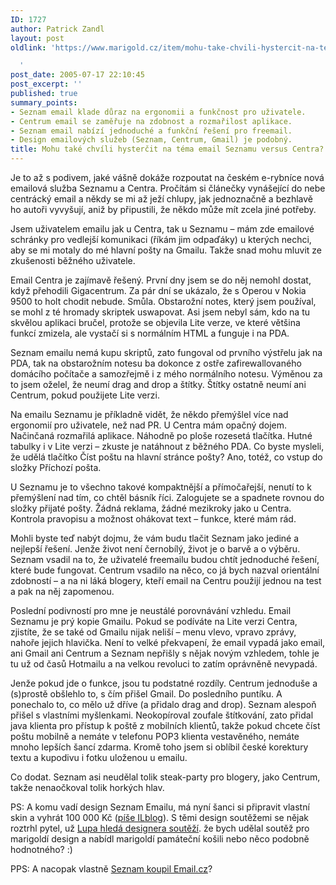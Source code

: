 ```yaml
---
ID: 1727
author: Patrick Zandl
layout: post
oldlink: 'https://www.marigold.cz/item/mohu-take-chvili-hystercit-na-tema-email-seznamu-versus-centra

  '
post_date: 2005-07-17 22:10:45
post_excerpt: ''
published: true
summary_points:
- Seznam email klade důraz na ergonomii a funkčnost pro uživatele.
- Centrum email se zaměřuje na zdobnost a rozmařilost aplikace.
- Seznam email nabízí jednoduché a funkční řešení pro freemail.
- Design emailových služeb (Seznam, Centrum, Gmail) je podobný.
title: Mohu také chvíli hysterčit na téma email Seznamu versus Centra?
---
```


<p>Je to až s podivem, jaké vášně dokáže rozpoutat na českém e-rybníce nová emailová služba Seznamu a Centra. Pročítám si článečky vynášející do nebe centrácký email a někdy se mi až ježí chlupy, jak jednoznačně a bezhlavě ho autoři vyvyšují, aniž by připustili, že někdo může mít zcela jiné potřeby. </p>

<p>Jsem uživatelem emailu jak u Centra, tak u Seznamu – mám zde emailové schránky pro vedlejší komunikaci (říkám jim odpaďáky) u kterých nechci, aby se mi motaly do mé hlavní pošty na Gmailu. Takže snad mohu mluvit ze zkušenosti běžného uživatele. </p>

<p>Email Centra je zajímavě řešený. První dny jsem se do něj nemohl dostat, když přehodili Gigacentrum. Za pár dní se ukázalo, že s Operou v Nokia 9500 to holt chodit nebude. Smůla. Obstarožní notes, který jsem používal, se mohl z té hromady skriptek uswapovat. Asi jsem nebyl sám, kdo na tu skvělou aplikaci bručel, protože se objevila Lite verze, ve které většina funkcí zmizela, ale vystačí si s normálním HTML a funguje i na PDA. </p>

<p>Seznam emailu nemá kupu skriptů, zato fungoval od prvního výstřelu jak na PDA, tak na obstarožním notesu ba dokonce z ostře zafirewallovaného domácího počítače a samozřejmě i z mého normálního notesu. Výměnou za to jsem oželel, že neumí drag and drop a štítky. Štítky ostatně neumí ani Centrum, pokud použijete Lite verzi. </p>

<p>Na emailu Seznamu je příkladně vidět, že někdo přemýšlel více nad ergonomií pro uživatele, než nad PR. U Centra mám opačný dojem. Načinčaná rozmařilá aplikace. Náhodně po ploše rozesetá tlačítka. Hutné tabulky i v Lite verzi – zkuste je natáhnout z běžného PDA. Co byste mysleli, že udělá tlačítko Číst poštu na hlavní stránce pošty? Ano, totéž, co vstup do složky Příchozí pošta. </p>

<p>U Seznamu je to všechno takové kompaktnější a přímočařejší, nenutí to k přemýšlení nad tím, co chtěl básník říci. Zalogujete se a spadnete rovnou do složky přijaté pošty. Žádná reklama, žádné mezikroky jako u Centra. Kontrola pravopisu a možnost ohákovat text – funkce, které mám rád. </p>

<p>Mohli byste teď nabýt dojmu, že vám budu tlačit Seznam jako jediné a nejlepší řešení. Jenže život není černobílý, život je o barvě a o výběru. Seznam vsadil na to, že uživatelé freemailu budou chtít jednoduché řešení, které bude fungovat. Centrum vsadilo na něco, co já bych nazval orientální zdobností – a na ni láká blogery, kteří email na Centru použijí jednou na test a pak na něj zapomenou. </p>

<p>Poslední podivností pro mne je neustálé porovnávání vzhledu. Email Seznamu je prý kopie Gmailu. Pokud se podíváte na Lite verzi Centra, zjistíte, že se také od Gmailu nijak neliší – menu vlevo, vpravo zprávy, nahoře jejich hlavička. Není to velké překvapení, že email vypadá jako email, ani Gmail ani Centrum a Seznam nepřišly s nějak novým vzhledem, tohle je tu už od časů Hotmailu a na velkou revoluci to zatím oprávněně nevypadá.  </p>

<p>Jenže pokud jde o funkce, jsou tu podstatné rozdíly. Centrum jednoduše a (s)prostě obšlehlo to, s čím přišel Gmail. Do posledního puntíku. A ponechalo to, co mělo už dříve (a přidalo drag and drop). Seznam alespoň přišel s vlastními myšlenkami. Neokopíroval zoufale štítkování, zato přidal java klienta pro přístup k poště z mobilních klientů, takže pokud chcete číst poštu mobilně a nemáte v telefonu POP3 klienta vestavěného, nemáte mnoho lepších šancí zdarma. Kromě toho jsem si oblíbil české korektury textu a kupodivu i fotku uloženou u emailu.</p>

<p>Co dodat. Seznam asi neudělal tolik steak-party pro blogery, jako Centrum, takže nenaočkoval tolik horkých hlav.
</p>

<p>PS: A komu vadí design Seznam Emailu, má nyní šanci si připravit vlastní skin a vyhrát 100 000 Kč (<a href="http://blog.lide.cz/ilblog/2005/07/18/138">píše ILblog</a>). S těmi design soutěžemi se nějak roztrhl pytel, už <a href="http://www.lupa.cz/design.php3">Lupa hledá designera soutěží</a>. že bych udělal soutěž pro marigoldí design a nabídl marigoldí památeční košili nebo něco podobně hodnotného? :)
</p>

<p>PPS: A nacopak vlastně <a href="http://www.abclinuxu.cz/zpravicky/Email.cz-prodan-Seznamu">Seznam koupil Email.cz</a>?
</p>